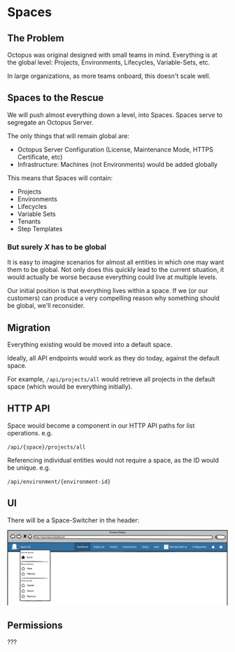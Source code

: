 # Spaces

## The Problem

Octopus was original designed with small teams in mind. Everything is at the global level: Projects, Environments, Lifecycles, Variable-Sets, etc.

In large organizations, as more teams onboard, this doesn't scale well.


## Spaces to the Rescue 

We will push almost everything down a level, into Spaces. Spaces serve to segregate an Octopus Server.      

The only things that will remain global are:

- Octopus Server Configuration (License, Maintenance Mode, HTTPS Certificate, etc)
- Infrastructure: Machines (not Environments) would be added globally 

This means that Spaces will contain:

- Projects
- Environments
- Lifecycles 
- Variable Sets
- Tenants
- Step Templates


### But surely _X_ has to be global

It is easy to imagine scenarios for almost all entities in which one may want them to be global. Not only does this quickly lead to the current situation, it would actually be worse because everything could live at multiple levels.

Our initial position is that everything lives within a space.  If we (or our customers) can produce a very compelling reason why something should be global, we'll reconsider.

## Migration

Everything existing would be moved into a default space.

Ideally, all API endpoints would work as they do today, against the default space.

For example, `/api/projects/all` would retrieve all projects in the default space (which would be everything initially).

## HTTP API

Space would become a component in our HTTP API paths for list operations. e.g.

`/api/{space}/projects/all`

Referencing individual entities would not require a space, as the ID would be unique. e.g. 

`/api/environment/{environment-id}`

## UI

There will be a Space-Switcher in the header:

![ODCM Space Switching](odcm-space-switching-menu.png "width=500")

## Permissions 

???